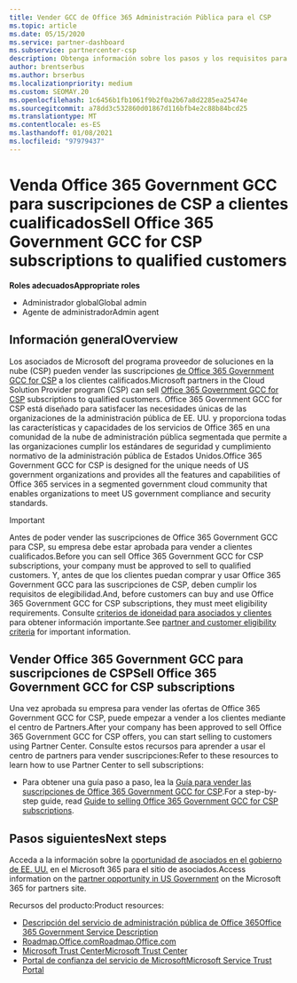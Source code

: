 ```yaml
---
title: Vender GCC de Office 365 Administración Pública para el CSP
ms.topic: article
ms.date: 05/15/2020
ms.service: partner-dashboard
ms.subservice: partnercenter-csp
description: Obtenga información sobre los pasos y los requisitos para vender suscripciones a Office 365 Government GCC for CSP a usuarios o contratistas de la administración pública de Estados Unidos.
author: brentserbus
ms.author: brserbus
ms.localizationpriority: medium
ms.custom: SEOMAY.20
ms.openlocfilehash: 1c6456b1fb1061f9b2f0a2b67a8d2285ea25474e
ms.sourcegitcommit: a78dd3c532860d01867d116bfb4e2c88b84bcd25
ms.translationtype: MT
ms.contentlocale: es-ES
ms.lasthandoff: 01/08/2021
ms.locfileid: "97979437"
---
```

# <a name="sell-office-365-government-gcc-for-csp-subscriptions-to-qualified-customers"></a><span data-ttu-id="2aa76-103">Venda Office 365 Government GCC para suscripciones de CSP a clientes cualificados</span><span class="sxs-lookup"><span data-stu-id="2aa76-103">Sell Office 365 Government GCC for CSP subscriptions to qualified customers</span></span>

<span data-ttu-id="2aa76-104">**Roles adecuados**</span><span class="sxs-lookup"><span data-stu-id="2aa76-104">**Appropriate roles**</span></span>

- <span data-ttu-id="2aa76-105">Administrador global</span><span class="sxs-lookup"><span data-stu-id="2aa76-105">Global admin</span></span>
- <span data-ttu-id="2aa76-106">Agente de administrador</span><span class="sxs-lookup"><span data-stu-id="2aa76-106">Admin agent</span></span>


## <a name="overview"></a><span data-ttu-id="2aa76-107">Información general</span><span class="sxs-lookup"><span data-stu-id="2aa76-107">Overview</span></span>

<span data-ttu-id="2aa76-108">Los asociados de Microsoft del programa proveedor de soluciones en la nube (CSP) pueden vender las suscripciones [de Office 365 Government GCC for CSP](https://www.microsoft.com/microsoft-365/partners/governmentforCSP) a los clientes calificados.</span><span class="sxs-lookup"><span data-stu-id="2aa76-108">Microsoft partners in the Cloud Solution Provider program (CSP) can sell [Office 365 Government GCC for CSP](https://www.microsoft.com/microsoft-365/partners/governmentforCSP) subscriptions to qualified customers.</span></span> <span data-ttu-id="2aa76-109">Office 365 Government GCC for CSP está diseñado para satisfacer las necesidades únicas de las organizaciones de la administración pública de EE. UU. y proporciona todas las características y capacidades de los servicios de Office 365 en una comunidad de la nube de administración pública segmentada que permite a las organizaciones cumplir los estándares de seguridad y cumplimiento normativo de la administración pública de Estados Unidos.</span><span class="sxs-lookup"><span data-stu-id="2aa76-109">Office 365 Government GCC for CSP is designed for the unique needs of US government organizations and provides all the features and capabilities of Office 365 services in a segmented government cloud community that enables organizations to meet US government compliance and security standards.</span></span> 

>[!IMPORTANT] 
><span data-ttu-id="2aa76-110">Antes de poder vender las suscripciones de Office 365 Government GCC para CSP, su empresa debe estar aprobada para vender a clientes cualificados.</span><span class="sxs-lookup"><span data-stu-id="2aa76-110">Before you can sell Office 365 Government GCC for CSP subscriptions, your company must be approved to sell to qualified customers.</span></span> <span data-ttu-id="2aa76-111">Y, antes de que los clientes puedan comprar y usar Office 365 Government GCC para las suscripciones de CSP, deben cumplir los requisitos de elegibilidad.</span><span class="sxs-lookup"><span data-stu-id="2aa76-111">And, before customers can buy and use Office 365 Government GCC for CSP subscriptions, they must meet eligibility requirements.</span></span> <span data-ttu-id="2aa76-112">Consulte [criterios de idoneidad para asociados y clientes](csp-gcc-validate.md) para obtener información importante.</span><span class="sxs-lookup"><span data-stu-id="2aa76-112">See [partner and customer eligibility criteria](csp-gcc-validate.md) for important information.</span></span>


## <a name="sell-office-365-government-gcc-for-csp-subscriptions"></a><span data-ttu-id="2aa76-113">Vender Office 365 Government GCC para suscripciones de CSP</span><span class="sxs-lookup"><span data-stu-id="2aa76-113">Sell Office 365 Government GCC for CSP subscriptions</span></span>

<span data-ttu-id="2aa76-114">Una vez aprobada su empresa para vender las ofertas de Office 365 Government GCC for CSP, puede empezar a vender a los clientes mediante el centro de Partners.</span><span class="sxs-lookup"><span data-stu-id="2aa76-114">After your company has been approved to sell Office 365 Government GCC for CSP offers, you can start selling to customers using Partner Center.</span></span> <span data-ttu-id="2aa76-115">Consulte estos recursos para aprender a usar el centro de partners para vender suscripciones:</span><span class="sxs-lookup"><span data-stu-id="2aa76-115">Refer to these resources to learn how to use Partner Center to sell subscriptions:</span></span> 

- <span data-ttu-id="2aa76-116">Para obtener una guía paso a paso, lea la [Guía para vender las suscripciones de Office 365 Government GCC for CSP](https://go.microsoft.com/fwlink/?linkid=2007323).</span><span class="sxs-lookup"><span data-stu-id="2aa76-116">For a step-by-step guide, read [Guide to selling Office 365 Government GCC for CSP subscriptions](https://go.microsoft.com/fwlink/?linkid=2007323).</span></span>  


## <a name="next-steps"></a><span data-ttu-id="2aa76-117">Pasos siguientes</span><span class="sxs-lookup"><span data-stu-id="2aa76-117">Next steps</span></span>

<span data-ttu-id="2aa76-118">Acceda a la información sobre la [oportunidad de asociados en el gobierno de EE. UU.](https://www.microsoft.com/microsoft-365/partners/governmentforCSP) en el Microsoft 365 para el sitio de asociados.</span><span class="sxs-lookup"><span data-stu-id="2aa76-118">Access information on the [partner opportunity in US Government](https://www.microsoft.com/microsoft-365/partners/governmentforCSP) on the Microsoft 365 for partners site.</span></span>

<span data-ttu-id="2aa76-119">Recursos del producto:</span><span class="sxs-lookup"><span data-stu-id="2aa76-119">Product resources:</span></span>

- [<span data-ttu-id="2aa76-120">Descripción del servicio de administración pública de Office 365</span><span class="sxs-lookup"><span data-stu-id="2aa76-120">Office 365 Government Service Description</span></span>](/office365/servicedescriptions/office-365-platform-service-description/office-365-us-government/office-365-us-government)
- [<span data-ttu-id="2aa76-121">Roadmap.Office.com</span><span class="sxs-lookup"><span data-stu-id="2aa76-121">Roadmap.Office.com</span></span>](https://products.office.com/business/office-365-roadmap)
- [<span data-ttu-id="2aa76-122">Microsoft Trust Center</span><span class="sxs-lookup"><span data-stu-id="2aa76-122">Microsoft Trust Center</span></span>](https://www.microsoft.com/TrustCenter/)
- [<span data-ttu-id="2aa76-123">Portal de confianza del servicio de Microsoft</span><span class="sxs-lookup"><span data-stu-id="2aa76-123">Microsoft Service Trust Portal</span></span>](https://aka.ms/STP)
